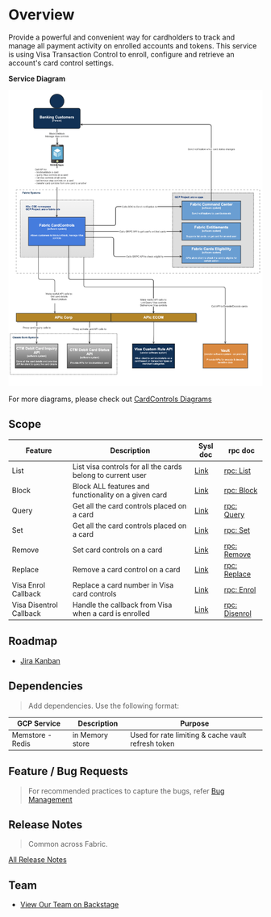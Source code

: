 # Overview

Provide a powerful and convenient way for cardholders to track and manage all payment activity on enrolled accounts and
tokens. This service is using Visa Transaction Control to enroll, configure and retrieve an account's card control
settings.

**Service Diagram**

![ServiceDiagram](./assets/ServiceDiagram.png)

For more diagrams, please check
out  [CardControls Diagrams](https://confluence.service.anz/display/ABT/CardControls+Diagrams)

## Scope

| Feature                 | Description                                                 | Sysl doc                                                                                                 | rpc doc                      |
| ----------------------- | ----------------------------------------------------------- | -------------------------------------------------------------------------------------------------------- | ---------------------------- |
| List                    | List visa controls for all the cards belong to current user | [Link](https://docs.fabric.gcpnp.anz/docs/services/Card-Controls/Card-Controls#cardcontrolsapi-list)     | [rpc: List](./api/list.md) |
| Block                   | Block ALL features and functionality on a given card        | [Link](https://docs.fabric.gcpnp.anz/docs/services/Card-Controls/Card-Controls#cardcontrolsapi-block)    | [rpc: Block](./api/block.md) |
| Query                   | Get all the card controls placed on a card                  | [Link](https://docs.fabric.gcpnp.anz/docs/services/Card-Controls/Card-Controls#cardcontrolsapi-query)    | [rpc: Query](./api/query.md) |
| Set                     | Get all the card controls placed on a card                  | [Link](https://docs.fabric.gcpnp.anz/docs/services/Card-Controls/Card-Controls#cardcontrolsapi-set)      | [rpc: Set](./api/set.md) |
| Remove                  | Set card controls on a card                                 | [Link](https://docs.fabric.gcpnp.anz/docs/services/Card-Controls/Card-Controls#cardcontrolsapi-remove)   | [rpc: Remove](./api/remove.md) |
| Replace                 | Remove a card control on a card                             | [Link](https://docs.fabric.gcpnp.anz/docs/services/Card-Controls/Card-Controls#cardcontrolsapi-replace)  | [rpc: Replace](./api/replace.md) |
| Visa Enrol Callback     | Replace a card number in Visa card controls                 | [Link](https://docs.fabric.gcpnp.anz/docs/services/Card-Controls/Card-Controls#cardcontrolsapi-enrol)    | [rpc: Enrol](./api/enrol.md) |
| Visa Disentrol Callback | Handle the callback from Visa when a card is enrolled       | [Link](https://docs.fabric.gcpnp.anz/docs/services/Card-Controls/Card-Controls#cardcontrolsapi-disenrol) | [rpc: Disenrol](./api/enrol.md) |

## Roadmap

- [Jira Kanban](https://jira.service.anz/secure/RapidBoard.jspa?rapidView=17437&amp;quickFilter=72068)

## Dependencies

> Add dependencies. Use the following format:

| GCP Service      | Description     | Purpose                                            |
| ---------------- | --------------- | -------------------------------------------------- |
| Memstore - Redis | in Memory store | Used for rate limiting & cache vault refresh token |

## Feature / Bug Requests

> For recommended practices to capture the bugs, refer [Bug Management](/book/testing/bug-management.html)

## Release Notes

> Common across Fabric.

[All Release Notes](https://confluence.service.anz/pages/viewpage.action?spaceKey=ABT&amp;title=6.+Digital+Banking%3A+Releases)

## Team

- [View Our Team on Backstage](https://backstage.fabric.gcpnp.anz/catalog/default/group/fab-cards)




